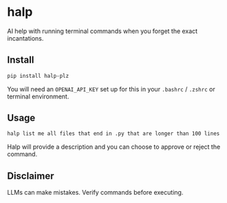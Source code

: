 # halp

AI help with running terminal commands when you forget the exact incantations.

## Install

```sh
pip install halp-plz
```

You will need an `OPENAI_API_KEY` set up for this in your `.bashrc` / `.zshrc` or
terminal environment.

## Usage

```sh
halp list me all files that end in .py that are longer than 100 lines
```

Halp will provide a description and you can choose to approve or reject the command.

## Disclaimer

LLMs can make mistakes. Verify commands before executing.
